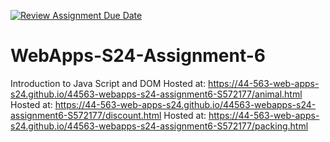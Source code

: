 [![Review Assignment Due Date](https://classroom.github.com/assets/deadline-readme-button-24ddc0f5d75046c5622901739e7c5dd533143b0c8e959d652212380cedb1ea36.svg)](https://classroom.github.com/a/1Z6dGCon)
# WebApps-S24-Assignment-6
Introduction to Java Script and DOM
Hosted at: https://44-563-web-apps-s24.github.io/44563-webapps-s24-assignment6-S572177/animal.html
Hosted at: https://44-563-web-apps-s24.github.io/44563-webapps-s24-assignment6-S572177/discount.html
Hosted at: https://44-563-web-apps-s24.github.io/44563-webapps-s24-assignment6-S572177/packing.html

